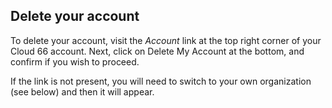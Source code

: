 <!-- usedin: [ _general/account/account-management.md] -->

## Delete your account
To delete your account, visit the _Account_ link at the top right corner of your Cloud 66 account. Next, click on 
Delete My Account
 at the bottom, and confirm if you wish to proceed.

If the link is not present, you will need to switch to your own organization (see below) and then it will appear.

